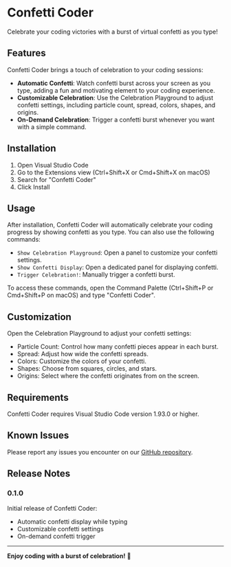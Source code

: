 # Confetti Coder

Celebrate your coding victories with a burst of virtual confetti as you type!

## Features

Confetti Coder brings a touch of celebration to your coding sessions:

- **Automatic Confetti**: Watch confetti burst across your screen as you type, adding a fun and motivating element to your coding experience.
- **Customizable Celebration**: Use the Celebration Playground to adjust confetti settings, including particle count, spread, colors, shapes, and origins.
- **On-Demand Celebration**: Trigger a confetti burst whenever you want with a simple command.

## Installation

1. Open Visual Studio Code
2. Go to the Extensions view (Ctrl+Shift+X or Cmd+Shift+X on macOS)
3. Search for "Confetti Coder"
4. Click Install

## Usage

After installation, Confetti Coder will automatically celebrate your coding progress by showing confetti as you type. You can also use the following commands:

- `Show Celebration Playground`: Open a panel to customize your confetti settings.
- `Show Confetti Display`: Open a dedicated panel for displaying confetti.
- `Trigger Celebration!`: Manually trigger a confetti burst.

To access these commands, open the Command Palette (Ctrl+Shift+P or Cmd+Shift+P on macOS) and type "Confetti Coder".

## Customization

Open the Celebration Playground to adjust your confetti settings:

- Particle Count: Control how many confetti pieces appear in each burst.
- Spread: Adjust how wide the confetti spreads.
- Colors: Customize the colors of your confetti.
- Shapes: Choose from squares, circles, and stars.
- Origins: Select where the confetti originates from on the screen.

## Requirements

Confetti Coder requires Visual Studio Code version 1.93.0 or higher.

## Known Issues

Please report any issues you encounter on our [GitHub repository](https://github.com/yourusername/confetti-coder/issues).

## Release Notes

### 0.1.0

Initial release of Confetti Coder:

- Automatic confetti display while typing
- Customizable confetti settings
- On-demand confetti trigger

---

**Enjoy coding with a burst of celebration!** 🎉
